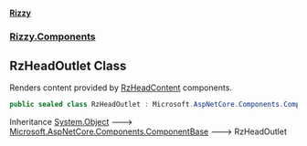 #### [Rizzy](index.md 'index')
### [Rizzy.Components](Rizzy.Components.md 'Rizzy.Components')

## RzHeadOutlet Class

Renders content provided by [RzHeadContent](Rizzy.Components.RzHeadContent.md 'Rizzy.Components.RzHeadContent') components.

```csharp
public sealed class RzHeadOutlet : Microsoft.AspNetCore.Components.ComponentBase
```

Inheritance [System.Object](https://docs.microsoft.com/en-us/dotnet/api/System.Object 'System.Object') &#129106; [Microsoft.AspNetCore.Components.ComponentBase](https://docs.microsoft.com/en-us/dotnet/api/Microsoft.AspNetCore.Components.ComponentBase 'Microsoft.AspNetCore.Components.ComponentBase') &#129106; RzHeadOutlet